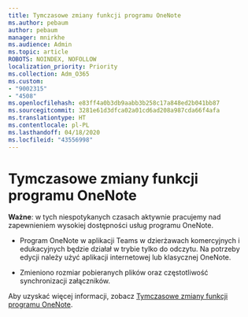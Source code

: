 ```yaml
---
title: Tymczasowe zmiany funkcji programu OneNote
ms.author: pebaum
author: pebaum
manager: mnirkhe
ms.audience: Admin
ms.topic: article
ROBOTS: NOINDEX, NOFOLLOW
localization_priority: Priority
ms.collection: Adm_O365
ms.custom:
- "9002315"
- "4508"
ms.openlocfilehash: e83ff4a0b3db9aabb3b258c17a848ed2b041bb87
ms.sourcegitcommit: 3281e61d3dfca02a01cd6ad208a987cda66f4afa
ms.translationtype: HT
ms.contentlocale: pl-PL
ms.lasthandoff: 04/18/2020
ms.locfileid: "43556998"
---
```

# <a name="onenote-temporary-adjustments"></a>Tymczasowe zmiany funkcji programu OneNote

**Ważne**: w tych niespotykanych czasach aktywnie pracujemy nad zapewnieniem wysokiej dostępności usług programu OneNote.

- Program OneNote w aplikacji Teams w dzierżawach komercyjnych i edukacyjnych będzie działał w trybie tylko do odczytu. Na potrzeby edycji należy użyć aplikacji internetowej lub klasycznej OneNote.

- Zmieniono rozmiar pobieranych plików oraz częstotliwość synchronizacji załączników.

Aby uzyskać więcej informacji, zobacz [Tymczasowe zmiany funkcji programu OneNote](https://techcommunity.microsoft.com/t5/onenote-service-updates/awareness-of-temporary-adjustments-in-microsoft-onenote/m-p/1248100).
